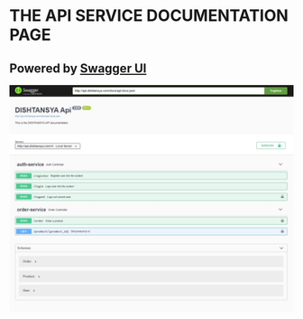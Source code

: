 # THE API SERVICE DOCUMENTATION PAGE

## Powered by [Swagger UI](#https://swagger.io/tools/swagger-ui/)
![](images/dishtansya-api-documentation-page.jpg)
